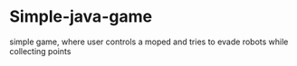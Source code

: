 # Simple-java-game
simple game, where user controls a moped and tries to evade robots while collecting points
